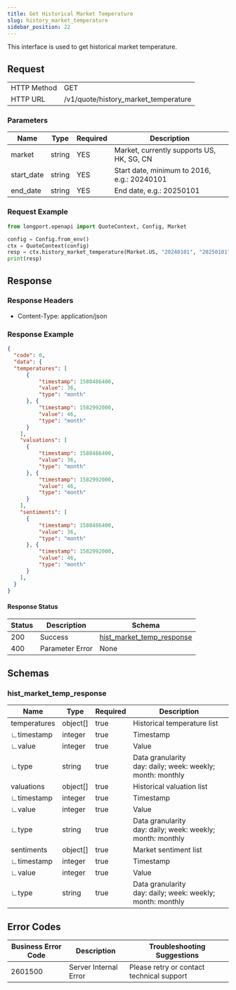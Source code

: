 ```yaml
---
title: Get Historical Market Temperature
slug: history_market_temperature 
sidebar_position: 22
---
```


This interface is used to get historical market temperature.

<SDKLinks module="quote" klass="QuoteContext" method="history_market_temperature" />

## Request

<table className="http-basic">
<tbody>
<tr><td className="http-basic-key">HTTP Method</td><td>GET</td></tr>
<tr><td className="http-basic-key">HTTP URL</td><td>/v1/quote/history_market_temperature</td></tr>
</tbody>
</table>

### Parameters

| Name     | Type   | Required | Description                      |
| -------- | ------ | -------- | -------------------------------- |
| market   | string | YES      | Market, currently supports US, HK, SG, CN |
| start_date |string|YES|Start date, minimum to 2016, e.g.: 20240101|
| end_date |string|YES|End date, e.g.: 20250101|

### Request Example

```python
from longport.openapi import QuoteContext, Config, Market

config = Config.from_env()
ctx = QuoteContext(config)
resp = ctx.history_market_temperature(Market.US, "20240101", "20250101")
print(resp)
```

## Response

### Response Headers

- Content-Type: application/json

### Response Example

```json
{
  "code": 0,
  "data": {
  "temperatures": [
      {
          "timestamp": 1580486400,
          "value": 36,
          "type": "month"
      }, {
          "timestamp": 1582992000,
          "value": 46,
          "type": "month"
      }
    ],
    "valuations": [
      {
          "timestamp": 1580486400,
          "value": 36,
          "type": "month"
      }, {
          "timestamp": 1582992000,
          "value": 46,
          "type": "month"
      }
    ],
    "sentiments": [
      {
          "timestamp": 1580486400,
          "value": 36,
          "type": "month"
      }, {
          "timestamp": 1582992000,
          "value": 46,
          "type": "month"
      }
    ],     
  }
}
```

#### Response Status

| Status | Description | Schema                                      |
| ------ | ----------- | ------------------------------------------- |
| 200    | Success     | [hist_market_temp_response](#hist_market_temp_rsp) |
| 400    | Parameter Error | None                                        |

<aside className="success">
</aside>

## Schemas

### hist_market_temp_response

<a id="hist_market_temp_rsp"></a>

| Name         | Type     | Required| Description                                                |
| ------------ | -------- | --------| ---------------------------------------------------------- |
| temperatures    | object[]   | true  | Historical temperature list                                |
| ∟timestamp  | integer    | true   | Timestamp                                                 |
| ∟value      | integer    | true   | Value                                                     |
| ∟type       | string   | true | Data granularity <br />day: daily; week: weekly; month: monthly |
| valuations      | object[]   | true  | Historical valuation list                                 |
| ∟timestamp  | integer    | true   | Timestamp                                                 |
| ∟value      | integer    | true   | Value                                                     |
| ∟type       | string   | true | Data granularity <br />day: daily; week: weekly; month: monthly |
| sentiments      | object[]  | true   | Market sentiment list                                     |
| ∟timestamp  | integer   | true    | Timestamp                                                 |
| ∟value      | integer    | true   | Value                                                     |
| ∟type       | string   | true | Data granularity <br />day: daily; week: weekly; month: monthly |

## Error Codes

| Business Error Code | Description           | Troubleshooting Suggestions                 |
| ---------- | -------------- | ------------------------ |
| 2601500     | Server Internal Error | Please retry or contact technical support |
